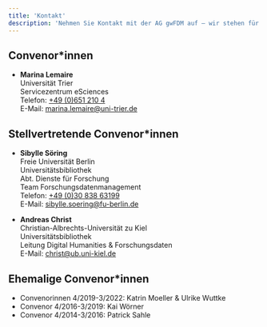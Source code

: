 ```yaml
---
title: 'Kontakt'
description: 'Nehmen Sie Kontakt mit der AG gwFDM auf – wir stehen für Ihre Fragen, Anregungen und Kooperationen gerne zur Verfügung.'
---
```


## Convenor*innen

- **Marina Lemaire**\
  Universität Trier\
  Servicezentrum eSciences\
  Telefon: [+49 (0)651 210 4](tel:+496512104)\
  E-Mail: [marina.lemaire@uni-trier.de](mailto:marina.lemaire@uni-trier.de)  

## Stellvertretende Convenor*innen

- **Sibylle Söring**\
  Freie Universität Berlin\
  Universitätsbibliothek\
  Abt. Dienste für Forschung\
  Team Forschungsdatenmanagement\
  Telefon: [+49 (0)30 838 63199](tel:+493083863199)\
  E-Mail: [sibylle.soering@fu-berlin.de](mailto:sibylle.soering@fu-berlin.de)

- **Andreas Christ**\
  Christian-Albrechts-Universität zu Kiel\
  Universitätsbibliothek\
  Leitung Digital Humanities & Forschungsdaten\
  E-Mail: [christ@ub.uni-kiel.de](mailto:christ@ub.uni-kiel.de)

## Ehemalige Convenor*innen

- Convenorinnen 4/2019-3/2022: Katrin Moeller & Ulrike Wuttke
- Convenor 4/2016-3/2019: Kai Wörner
- Convenor 4/2014-3/2016: Patrick Sahle  

